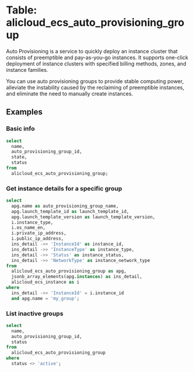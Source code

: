 # Table: alicloud_ecs_auto_provisioning_group

Auto Provisioning is a service to quickly deploy an instance cluster that consists of preemptible and pay-as-you-go instances. It supports one-click deployment of instance clusters with specified billing methods, zones, and instance families.

You can use auto provisioning groups to provide stable computing power, alleviate the instability caused by the reclaiming of preemptible instances, and eliminate the need to manually create instances.

## Examples

### Basic info

```sql
select
  name,
  auto_provisioning_group_id,
  state,
  status
from
  alicloud_ecs_auto_provisioning_group;
```

### Get instance details for a specific group

```sql
select
  apg.name as auto_provisioning_group_name,
  apg.launch_template_id as launch_template_id,
  apg.launch_template_version as launch_template_version,
  i.instance_type,
  i.os_name_en,
  i.private_ip_address,
  i.public_ip_address,
  ins_detail ->> 'InstanceId' as instance_id,
  ins_detail ->> 'InstanceType' as instance_type,
  ins_detail ->> 'Status' as instance_status,
  ins_detail ->> 'NetworkType' as instance_network_type
from
  alicloud_ecs_auto_provisioning_group as apg,
  jsonb_array_elements(apg.instances) as ins_detail,
  alicloud_ecs_instance as i
where
  ins_detail ->> 'InstanceId' = i.instance_id
  and apg.name = 'my_group';
```

### List inactive groups

```sql
select
  name,
  auto_provisioning_group_id,
  status
from
  alicloud_ecs_auto_provisioning_group
where
  status <> 'active';
```
